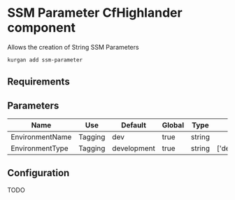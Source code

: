# SSM Parameter CfHighlander component

Allows the creation of String SSM Parameters

```bash
kurgan add ssm-parameter
```

## Requirements

## Parameters

| Name | Use | Default | Global | Type | Allowed Values |
| ---- | --- | ------- | ------ | ---- | -------------- |
| EnvironmentName | Tagging | dev | true | string
| EnvironmentType | Tagging | development | true | string | ['development','production']


## Configuration

TODO
